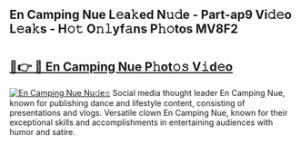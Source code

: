 ## En Camping Nue L𝚎a𝚔ed N𝚞𝚍e - Part-ap9 Vi𝚍𝚎o L𝚎a𝚔s - H𝚘𝚝 O𝚗𝚕yf𝚊ns P𝚑𝚘tos MV8F2

# <h2><a href="http://kfcfn2.oniu.top/?m=En+Camping+Nue">🔗👉 🔴 En Camping Nue P𝚑ot𝚘𝚜 V𝚒d𝚎o</a></h2>

[![En Camping Nue Nu𝚍e𝚜](https://i.imgur.com/0qMVB7G.gif)](http://kfcfn2.oniu.top/?m=En+Camping+Nue)
Social media thought leader En Camping Nue, known for publishing dance and lifestyle content, consisting of presentations and vlogs. Versatile clown En Camping Nue, known for their exceptional skills and accomplishments in entertaining audiences with humor and satire.  
